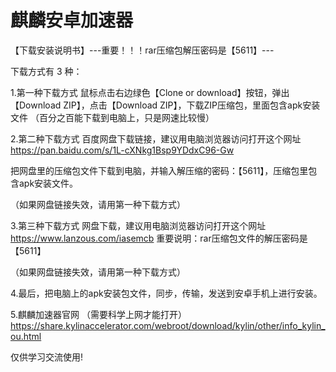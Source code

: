 # 麒麟安卓加速器

【下载安装说明书】---重要！！！rar压缩包解压密码是【5611】---


下载方式有 3 种：


1.第一种下载方式
鼠标点击右边绿色【Clone or download】按钮，弹出【Download ZIP】，点击【Download ZIP】，下载ZIP压缩包，里面包含apk安装文件
（百分之百能下载到电脑上，只是网速比较慢）





2.第二种下载方式
百度网盘下载链接，建议用电脑浏览器访问打开这个网址
https://pan.baidu.com/s/1L-cXNkg1Bsp9YDdxC96-Gw

把网盘里的压缩包文件下载到电脑，并输入解压缩的密码：【5611】，压缩包里包含apk安装文件。

（如果网盘链接失效，请用第一种下载方式）




3.第三种下载方式
网盘下载，建议用电脑浏览器访问打开这个网址
https://www.lanzous.com/iasemcb
重要说明：rar压缩包文件的解压密码是【5611】

（如果网盘链接失效，请用第一种下载方式）



4.最后，把电脑上的apk安装包文件，同步，传输，发送到安卓手机上进行安装。



5.麒麟加速器官网  （需要科学上网才能打开）
https://share.kylinaccelerator.com/webroot/download/kylin/other/info_kylin_ou.html

仅供学习交流使用!
